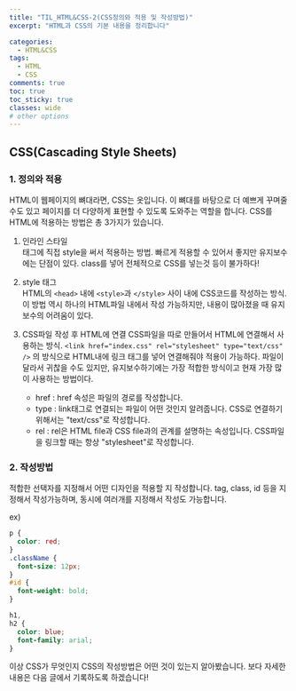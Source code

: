 ```yaml
---
title: "TIL_HTML&CSS-2(CSS정의와 적용 및 작성방법)"
excerpt: "HTML과 CSS의 기본 내용을 정리합니다"

categories:
  - HTML&CSS
tags:
  - HTML
  - CSS
comments: true
toc: true
toc_sticky: true
classes: wide
# other options
---
```


## CSS(Cascading Style Sheets)

### 1. 정의와 적용

HTML이 웹페이지의 뼈대라면, CSS는 옷입니다. 이 뼈대를 바탕으로 더 예쁘게 꾸며줄 수도 있고 페이지를 더 다양하게 표현할 수 있도록 도와주는 역할을 합니다. CSS를 HTML에 적용하는 방법은 총 3가지가 있습니다.

1. 인라인 스타일  
   태그에 직접 style을 써서 적용하는 방법. 빠르게 적용할 수 있어서 좋지만 유지보수에는 단점이 있다. class를 넣어 전체적으로 CSS를 넣는것 등이 불가하다!
2. style 태그  
   HTML의 `<head>` 내에 `<style>`과 `</style>` 사이 내에 CSS코드를 작성하는 방식.
   이 방법 역시 하나의 HTML파일 내에서 작성 가능하지만, 내용이 많아졌을 때 유지보수의 어려움이 있다.
3. CSS파일 작성 후 HTML에 연결
   CSS파일을 따로 만들어서 HTML에 연결해서 사용하는 방식.
   `<link href="index.css" rel="stylesheet" type="text/css" />` 의 방식으로 HTML내에 링크 태그를 넣어 연결해줘야 적용이 가능하다.
   파일이 달라서 귀찮을 수도 있지만, 유지보수하기에는 가장 적합한 방식이고 현재 가장 많이 사용하는 방법이다.

   - href : href 속성은 파일의 경로를 작성합니다.
   - type : link태그로 연결되는 파일이 어떤 것인지 알려줍니다. CSS로 연결하기 위해서는 "text/css"로 작성합니다.
   - rel : rel은 HTML file과 CSS file과의 관계를 설명하는 속성입니다. CSS파일을 링크할 때는 항상 "stylesheet"로 작성합니다.

### 2. 작성방법

적합한 선택자를 지정해서 어떤 디자인을 적용할 지 작성합니다.
tag, class, id 등을 지정해서 작성가능하며, 동시에 여러개를 지정해서 작성도 가능합니다.

ex)

```css
p {
  color: red;
}
.className {
  font-size: 12px;
}
#id {
  font-weight: bold;
}

h1,
h2 {
  color: blue;
  font-family: arial;
}
```

이상 CSS가 무엇인지 CSS의 작성방법은 어떤 것이 있는지 알아봤습니다. 보다 자세한 내용은 다음 글에서 기록하도록 하겠습니다!
